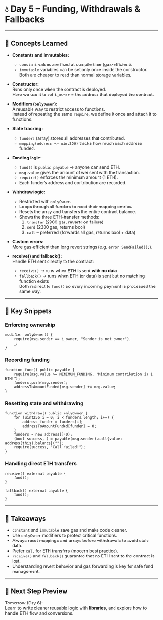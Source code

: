 # 💧 Day 5 – Funding, Withdrawals & Fallbacks
---

## 🧠 Concepts Learned

- **Constants and Immutables:**  
  - `constant` values are fixed at compile time (gas-efficient).  
  - `immutable` variables can be set only once inside the constructor.  
  Both are cheaper to read than normal storage variables.

- **Constructor:**  
  Runs only once when the contract is deployed.  
  Here we use it to set `i_owner` = the address that deployed the contract.

- **Modifiers (`onlyOwner`):**  
  A reusable way to restrict access to functions.  
  Instead of repeating the same `require`, we define it once and attach it to functions.

- **State tracking:**  
  - `funders` (array) stores all addresses that contributed.  
  - `mapping(address => uint256)` tracks how much each address funded.

- **Funding logic:**  
  - `fund()` is `public payable` → anyone can send ETH.  
  - `msg.value` gives the amount of wei sent with the transaction.  
  - `require()` enforces the minimum amount (1 ETH).  
  - Each funder’s address and contribution are recorded.

- **Withdraw logic:**  
  - Restricted with `onlyOwner`.  
  - Loops through all funders to reset their mapping entries.  
  - Resets the array and transfers the entire contract balance.  
  - Shows the three ETH-transfer methods:
    1. `transfer` (2300 gas, reverts on failure)  
    2. `send` (2300 gas, returns bool)  
    3. `call` – preferred (forwards all gas, returns bool + data)

- **Custom errors:**  
  More gas-efficient than long revert strings (e.g. `error SendFailed();`).

- **receive() and fallback():**  
  Handle ETH sent directly to the contract:  
  - `receive()` → runs when ETH is sent **with no data**  
  - `fallback()` → runs when ETH (or data) is sent but no matching function exists  
  Both redirect to `fund()` so every incoming payment is processed the same way.

---

## 🔑 Key Snippets

### Enforcing ownership
```solidity
modifier onlyOwner() {
    require(msg.sender == i_owner, "Sender is not owner");
    _;
}
```

### Recording funding
```solidity
function fund() public payable {
    require(msg.value >= MINIMUM_FUNDING, "Minimum contribution is 1 ETH!");
    funders.push(msg.sender);
    addressToAmountFunded[msg.sender] += msg.value;
}
```

### Resetting state and withdrawing
```solidity
function withdraw() public onlyOwner {
    for (uint256 i = 0; i < funders.length; i++) {
        address funder = funders[i];
        addressToAmountFunded[funder] = 0;
    }
    funders = new address[](0);
    (bool success, ) = payable(msg.sender).call{value: address(this).balance}("");
    require(success, "Call failed!");
}
```

### Handling direct ETH transfers
```solidity
receive() external payable {
    fund();
}

fallback() external payable {
    fund();
}
```

---

## 📝 Takeaways

- `constant` and `immutable` save gas and make code cleaner.  
- Use `onlyOwner` modifiers to protect critical functions.  
- Always reset mappings and arrays before withdrawals to avoid stale data.  
- Prefer `call` for ETH transfers (modern best practice).  
- `receive()` and `fallback()` guarantee that no ETH sent to the contract is lost.  
- Understanding revert behavior and gas forwarding is key for safe fund management.

---

## 🧩 Next Step Preview

Tomorrow (Day 6):  
Learn to write cleaner reusable logic with **libraries**, and explore how to handle ETH flow and conversions.

